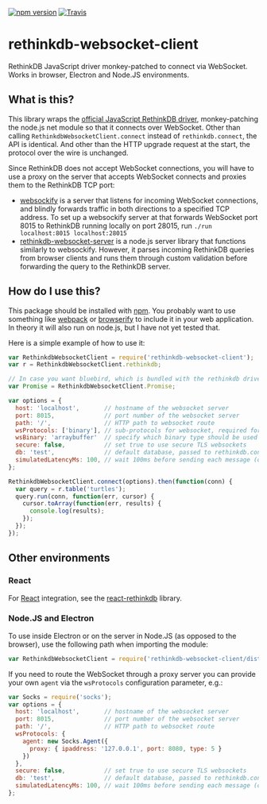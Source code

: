 [![npm version](https://img.shields.io/npm/v/rethinkdb-websocket-client.svg)](https://www.npmjs.com/package/rethinkdb-websocket-client)
[![Travis](https://img.shields.io/travis/mikemintz/rethinkdb-websocket-client.svg)](https://travis-ci.org/mikemintz/rethinkdb-websocket-client)

# rethinkdb-websocket-client

RethinkDB JavaScript driver monkey-patched to connect via WebSocket. Works in
browser, Electron and Node.JS environments.

## What is this?

This library wraps the [official JavaScript RethinkDB
driver](http://rethinkdb.com/docs/install-drivers/javascript/), monkey-patching
the node.js net module so that it connects over WebSocket. Other than calling
`RethinkdbWebsocketClient.connect` instead of `rethinkdb.connect`, the API is
identical. And other than the HTTP upgrade request at the start, the protocol
over the wire is unchanged.

Since RethinkDB does not accept WebSocket connections, you will have to use a
proxy on the server that accepts WebSocket connects and proxies them to the
RethinkDB TCP port:
* [websockify](https://github.com/kanaka/websockify) is a server that listens
  for incoming WebSocket connections, and blindly forwards traffic in both
  directions to a specified TCP address. To set up a websockify server at that
  forwards WebSocket port 8015 to RethinkDB running locally on port 28015, run
  `./run localhost:8015 localhost:28015`
* [rethinkdb-websocket-server](https://github.com/mikemintz/rethinkdb-websocket-server)
  is a node.js server library that functions similarly to websockify. However,
  it parses incoming RethinkDB queries from browser clients and runs them
  through custom validation before forwarding the query to the RethinkDB
  server.

## How do I use this?

This package should be installed with [npm](https://www.npmjs.com/). You
probably want to use something like [webpack](http://webpack.github.io/) or
[browserify](http://browserify.org/) to include it in your web application. In
theory it will also run on node.js, but I have not yet tested that.

Here is a simple example of how to use it:

```js
var RethinkdbWebsocketClient = require('rethinkdb-websocket-client');
var r = RethinkdbWebsocketClient.rethinkdb;

// In case you want bluebird, which is bundled with the rethinkdb driver
var Promise = RethinkdbWebsocketClient.Promise;

var options = {
  host: 'localhost',       // hostname of the websocket server
  port: 8015,              // port number of the websocket server
  path: '/',               // HTTP path to websocket route
  wsProtocols: ['binary'], // sub-protocols for websocket, required for websockify
  wsBinary: 'arraybuffer'  // specify which binary type should be used for WS (optional)
  secure: false,           // set true to use secure TLS websockets
  db: 'test',              // default database, passed to rethinkdb.connect
  simulatedLatencyMs: 100, // wait 100ms before sending each message (optional)
};

RethinkdbWebsocketClient.connect(options).then(function(conn) {
  var query = r.table('turtles');
  query.run(conn, function(err, cursor) {
    cursor.toArray(function(err, results) {
      console.log(results);
    });
  });
});
```

## Other environments

### React

For [React](http://facebook.github.io/react/) integration, see the
[react-rethinkdb](https://github.com/mikemintz/react-rethinkdb) library.

### Node.JS and Electron

To use inside Electron or on the server in Node.JS (as opposed to the browser), use the following
path when importing the module:
```js
var RethinkdbWebsocketClient = require('rethinkdb-websocket-client/dist/node');
```

If you need to route the WebSocket through a proxy server you can provide your own `agent` via the `wsProtocols` configuration parameter, e.g.:

```js
var Socks = require('socks');
var options = {
  host: 'localhost',       // hostname of the websocket server
  port: 8015,              // port number of the websocket server
  path: '/',               // HTTP path to websocket route
  wsProtocols: {
    agent: new Socks.Agent({
      proxy: { ipaddress: '127.0.0.1', port: 8080, type: 5 }
    })
  },
  secure: false,           // set true to use secure TLS websockets
  db: 'test',              // default database, passed to rethinkdb.connect
  simulatedLatencyMs: 100, // wait 100ms before sending each message (optional)
};
```
